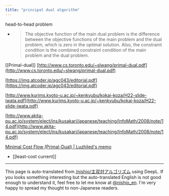 ```yaml
---
title: "principal dual algorithm"
---
```


head-to-head problem
- > The objective function of the main dual problem is the difference between the objective functions of the main problem and the dual problem, which is zero in the optimal solution. Also, the constraint condition is the combined constraint condition of the main problem and the dual problem.


[[Primal-dual]]
[http://www.cs.toronto.edu/~slwang/primal-dual.pdf](http://www.cs.toronto.edu/~slwang/primal-dual.pdf)

[https://img.atcoder.jp/agc043/editorial.pdf](https://img.atcoder.jp/agc043/editorial.pdf)

[http://www.kurims.kyoto-u.ac.jp/~kenkyubu/kokai-koza/H22-slide-iwata.pdf](http://www.kurims.kyoto-u.ac.jp/~kenkyubu/kokai-koza/H22-slide-iwata.pdf)

[http://www.akita-pu.ac.jp/system/elect/ins/kusakari/japanese/teaching/InfoMath/2008/note/14.pdf](http://www.akita-pu.ac.jp/system/elect/ins/kusakari/japanese/teaching/InfoMath/2008/note/14.pdf)

[Minimal Cost Flow (Primal-Dual) | Luzhiled's memo](https://ei1333.github.io/luzhiled/snippets/graph/primal-dual.html)
- [[least-cost current]]

---
This page is auto-translated from [/nishio/主双対アルゴリズム](https://scrapbox.io/nishio/主双対アルゴリズム) using DeepL. If you looks something interesting but the auto-translated English is not good enough to understand it, feel free to let me know at [@nishio_en](https://twitter.com/nishio_en). I'm very happy to spread my thought to non-Japanese readers.